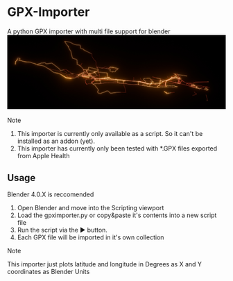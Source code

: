 # GPX-Importer
A python GPX importer with multi file support for blender
![Large set of *.GPX rendered at once](_examples/preview.jpg)

> [!note]
> 1. This importer is currently only available as a script. So it can't be installed as an addon (yet).
> 2. This importer has currently only been tested with *.GPX files exported from Apple Health


## Usage
Blender 4.0.X is reccomended 
1. Open Blender and move into the Scripting viewport
2. Load the gpximporter.py or copy&paste it's contents into a new script file
3. Run the script via the ▶️ button.
4. Each GPX file will be imported in it's own collection

> [!note]
> This importer just plots latitude and longitude in Degrees as X and Y coordinates as Blender Units


